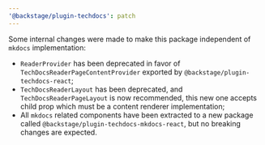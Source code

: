 ```yaml
---
'@backstage/plugin-techdocs': patch
---
```


Some internal changes were made to make this package independent of `mkdocs` implementation:

- `ReaderProvider` has been deprecated in favor of `TechDocsReaderPageContentProvider` exported by `@backstage/plugin-techdocs-react`;
- `TechDocsReaderLayout` has been deprecated, and `TechDocsReaderPageLayout` is now recommended, this new one accepts child prop which must be a content renderer implementation;
- All `mkdocs` related components have been extracted to a new package called `@backstage/plugin-techdocs-mkdocs-react`, but no breaking changes are expected.
